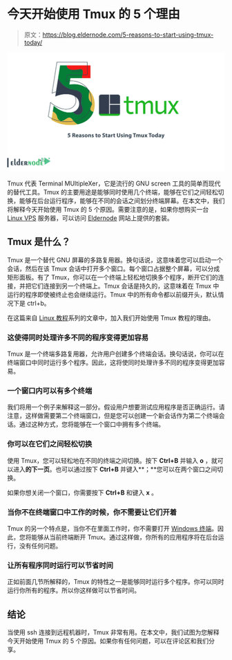 # 今天开始使用 Tmux 的 5 个理由

> 原文：<https://blog.eldernode.com/5-reasons-to-start-using-tmux-today/>

![5 Reasons to Start Using Tmux Today](img/57d62fa7ab0deb4c84ef2208b3acae5f.png)

Tmux 代表 Terminal MUltipleXer，它是流行的 GNU screen 工具的简单而现代的替代工具。Tmux 的主要用途是能够同时使用几个终端，能够在它们之间轻松切换，能够在后台运行程序，能够在不同的会话之间划分终端屏幕。在本文中，我们将解释今天开始使用 Tmux 的 5 个原因。需要注意的是，如果你想购买一台 [Linux VPS](https://eldernode.com/linux-vps/) 服务器，可以访问 [Eldernode](https://eldernode.com/) 网站上提供的套装。

## **Tmux 是什么？**

Tmux 是一个替代 GNU 屏幕的多路复用器。换句话说，这意味着您可以启动一个会话，然后在该 Tmux 会话中打开多个窗口。每个窗口占据整个屏幕，可以分成矩形面板。有了 Tmux，你可以在一个终端上轻松地切换多个程序，断开它们的连接，并把它们连接到另一个终端上。Tmux 会话是持久的，这意味着在 Tmux 中运行的程序即使被终止也会继续运行。Tmux 中的所有命令都以前缀开头，默认情况下是 ctrl+b。

在这篇来自 [Linux 教程](https://blog.eldernode.com/tag/linux/)系列的文章中，加入我们开始使用 Tmux 教程的理由。

### **这使得同时处理许多不同的程序变得更加容易**

Tmux 是一个终端多路复用器，允许用户创建多个终端会话。换句话说，你可以在终端窗口中同时运行多个程序。因此，这将使同时处理许多不同的程序变得更加容易。

### **一个窗口内可以有多个终端**

我们将用一个例子来解释这一部分。假设用户想要测试应用程序是否正确运行。请注意，这样做需要第二个终端窗口，但是您可以创建一个新会话作为第二个终端会话。通过这种方式，您将能够在一个窗口中拥有多个终端。

### **你可以在它们之间轻松切换**

使用 Tmux，您可以轻松地在不同的终端之间切换。按下 **Ctrl+B** 并输入 **o** ，就可以进入**的下一页**。也可以通过按下 **Ctrl+B** 并键入**；**您可以在两个窗口之间切换。

如果你想关闭一个窗口，你需要按下 **Ctrl+B** 和键入 **x** 。

### **当你不在终端窗口中工作的时候，你不需要让它们开着**

Tmux 的另一个特点是，当你不在里面工作时，你不需要打开 [Windows 终端](https://blog.eldernode.com/install-windows-terminal-on-windows/)。因此，您将能够从当前终端断开 Tmux。通过这样做，你所有的应用程序将在后台运行，没有任何问题。

### 让所有程序同时运行可以节省时间

正如前面几节所解释的，Tmux 的特性之一是能够同时运行多个程序。你可以同时运行你所有的程序。所以你这样做可以节省时间。

## 结论

当使用 ssh 连接到远程机器时，Tmux 非常有用。在本文中，我们试图为您解释今天开始使用 Tmux 的 5 个原因。如果你有任何问题，可以在评论区和我们分享。